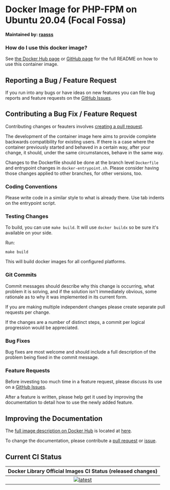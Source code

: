 # Docker Image for PHP-FPM on Ubuntu 20.04 (Focal Fossa)

**Maintained by: [raasss](https://github.com/raasss/)**

### How do I use this docker image?

See [the Docker Hub page](https://hub.docker.com/repository/docker/raasss/php-fpm-ubuntu-20.04/general) or [GitHub page](https://github.com/raasss/docker-php-fpm-ubuntu-20.04/blob/main/README.docker.io.md) for the full README on how to use this container image.

## Reporting a Bug / Feature Request

If you run into any bugs or have ideas on new features you can file bug reports and feature requests on the [GitHub Issues](https://github.com/raasss/docker-php-fpm-ubuntu-20.04/issues).

## Contributing a Bug Fix / Feature Request

Contributing changes or feauters involves [creating a pull request](https://github.com/raasss/docker-php-fpm-ubuntu-20.04/pulls).

The development of the container image here aims to provide complete backwards compatibility for existing users. If there is a case where the container previously started and behaved in a certain way, after your change, it should, under the same circumstances, behave in the same way.

Changes to the Dockerfile should be done at the branch level `Dockerfile` and entrypoint changes in `docker-entrypoint.sh`. Please consider having those changes applied to other branches, for other versions, too.

### Coding Conventions

Please write code in a similar style to what is already there. Use tab indents on the entrypoint script.

### Testing Changes

To build, you can use `make build`. It will use `docker buildx` so be sure it's available on your side.

Run:
```
make build
```

This will build docker images for all configured platforms.

### Git Commits

Commit messages should describe why this change is occurring, what problem it is solving, and if the solution isn't immediately obvious, some rationale as to why it was implemented in its current form. 

If you are making multiple independent changes please create separate pull requests per change.

If the changes are a number of distinct steps, a commit per logical progression would be appreciated.

### Bug Fixes

Bug fixes are most welcome and should include a full description of the problem being fixed in the commit message.

### Feature Requests

Before investing too much time in a feature request, please discuss its use on a [GitHub Issues](https://github.com/raasss/docker-php-fpm-ubuntu-20.04/issues).

After a feature is written, please help get it used by improving the documentation to detail how to use the newly added feature.

## Improving the Documentation

The [full image description on Docker Hub](https://hub.docker.com/r/raasss/php-fpm-ubuntu-20.04) is located at [here](https://github.com/raasss/docker-php-fpm-ubuntu-20.04/blob/main/README.docker.io.md).

To change the documentation, please contribute a [pull request](https://github.com/raasss/docker-php-fpm-ubuntu-20.04/pulls) or [issue](https://github.com/raasss/docker-php-fpm-ubuntu-20.04/issues).


## Current CI Status

| Docker Library Official Images CI Status (released changes) |
|:-:|
| [![latest](https://github.com/raasss/docker-php-fpm-ubuntu-20.04/actions/workflows/latest.yml/badge.svg)](https://github.com/raasss/docker-php-fpm-ubuntu-20.04/actions/workflows/latest.yml) |
